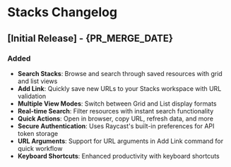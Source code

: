 # Stacks Changelog

## [Initial Release] - {PR_MERGE_DATE}

### Added
- **Search Stacks**: Browse and search through saved resources with grid and list views
- **Add Link**: Quickly save new URLs to your Stacks workspace with URL validation
- **Multiple View Modes**: Switch between Grid and List display formats
- **Real-time Search**: Filter resources with instant search functionality
- **Quick Actions**: Open in browser, copy URL, refresh data, and more
- **Secure Authentication**: Uses Raycast's built-in preferences for API token storage
- **URL Arguments**: Support for URL arguments in Add Link command for quick workflow
- **Keyboard Shortcuts**: Enhanced productivity with keyboard shortcuts